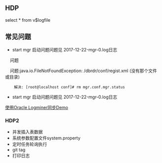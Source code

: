 ## HDP

  select * from v$logfile

## 常见问题

  * start mgr 启动问题问题见 2017-12-22-mgr-0.log日志
  
      问题

        问题:java.io.FileNotFoundException: /dbrdr/conf/regist.xml (没有那个文件或目录) 
        
      	解决: [root@localhost conf]# rm mgr.conf.mgr.status
        
  * start mgr 启动问题问题见 2017-12-22-mgr-0.log日志
        

  [使用Oracle Logminer同步Demo](http://www.cnblogs.com/shishanyuan/p/3142713.html)

###  HDP2

  * 并发插入表数据
  * 系统参数配置文件system.property
  * 定时任务轮询执行
  * git tag
  * 打印日志

